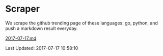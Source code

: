 # Scraper

We scrape the github trending page of these languages: go, python, and push a markdown result everyday.

[2017-07-17.md](https://github.com/borays/Scraper/blob/master/2017-07-17.md)

Last Updated: 2017-07-17 10:58:10